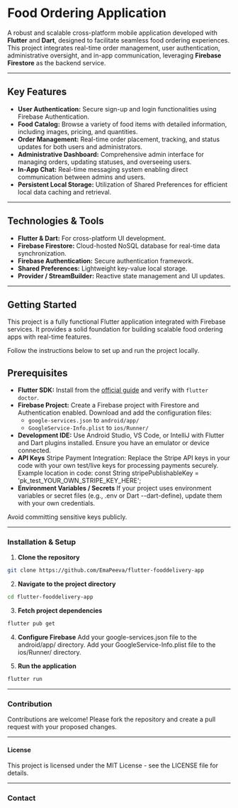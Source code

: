 # Food Ordering Application

A robust and scalable cross-platform mobile application developed with **Flutter** and **Dart**, designed to facilitate seamless food ordering experiences. This project integrates real-time order management, user authentication, administrative oversight, and in-app communication, leveraging **Firebase Firestore** as the backend service.

---

## Key Features

- **User Authentication:** Secure sign-up and login functionalities using Firebase Authentication.
- **Food Catalog:** Browse a variety of food items with detailed information, including images, pricing, and quantities.
- **Order Management:** Real-time order placement, tracking, and status updates for both users and administrators.
- **Administrative Dashboard:** Comprehensive admin interface for managing orders, updating statuses, and overseeing users.
- **In-App Chat:** Real-time messaging system enabling direct communication between admins and users.
- **Persistent Local Storage:** Utilization of Shared Preferences for efficient local data caching and retrieval.

---

## Technologies & Tools

- **Flutter & Dart:** For cross-platform UI development.
- **Firebase Firestore:** Cloud-hosted NoSQL database for real-time data synchronization.
- **Firebase Authentication:** Secure authentication framework.
- **Shared Preferences:** Lightweight key-value local storage.
- **Provider / StreamBuilder:** Reactive state management and UI updates.

---

## Getting Started

This project is a fully functional Flutter application integrated with Firebase services. It provides a solid foundation for building scalable food ordering apps with real-time features.

Follow the instructions below to set up and run the project locally.

## Prerequisites

- **Flutter SDK:** Install from the [official guide](https://flutter.dev/docs/get-started/install) and verify with `flutter doctor`.
- **Firebase Project:** Create a Firebase project with Firestore and Authentication enabled. Download and add the configuration files:
  - `google-services.json` to `android/app/`
  - `GoogleService-Info.plist` to `ios/Runner/`
- **Development IDE:** Use Android Studio, VS Code, or IntelliJ with Flutter and Dart plugins installed. Ensure you have an emulator or device connected.
-  **API Keys** Stripe Payment Integration:
Replace the Stripe API keys in your code with your own test/live keys for processing payments securely.
Example location in code:
const String stripePublishableKey = 'pk_test_YOUR_OWN_STRIPE_KEY_HERE';
- **Environment Variables / Secrets**
If your project uses environment variables or secret files (e.g., .env or Dart --dart-define), update them with your own credentials.

Avoid committing sensitive keys publicly.

---


### Installation & Setup

1. **Clone the repository**

```bash
git clone https://github.com/EmaPeeva/flutter-fooddelivery-app
```

2. **Navigate to the project directory**

```bash
cd flutter-fooddelivery-app
```

3. **Fetch project dependencies**
```bash
flutter pub get
```

4. **Configure Firebase**
Add your google-services.json file to the android/app/ directory.
Add your GoogleService-Info.plist file to the ios/Runner/ directory.

5. **Run the application**
```bash
flutter run
```
---


### Contribution
Contributions are welcome! Please fork the repository and create a pull request with your proposed changes.

---

#### License
This project is licensed under the MIT License - see the LICENSE file for details.

---

### Contact


